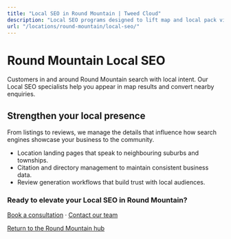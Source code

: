 ```yaml
---
title: "Local SEO in Round Mountain | Tweed Cloud"
description: "Local SEO programs designed to lift map and local pack visibility for Round Mountain businesses."
url: "/locations/round-mountain/local-seo/"
---
```


# Round Mountain Local SEO

Customers in and around Round Mountain search with local intent. Our Local SEO specialists help you appear in map results and convert nearby enquiries.

## Strengthen your local presence

From listings to reviews, we manage the details that influence how search engines showcase your business to the community.

- Location landing pages that speak to neighbouring suburbs and townships.
- Citation and directory management to maintain consistent business data.
- Review generation workflows that build trust with local audiences.

### Ready to elevate your Local SEO in Round Mountain?

[Book a consultation](/consultation/) · [Contact our team](/contact/)

[Return to the Round Mountain hub](/locations/round-mountain/)
